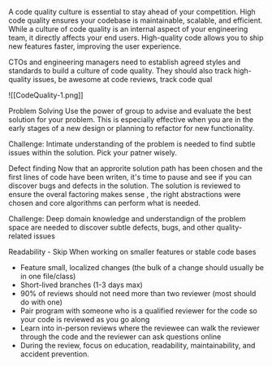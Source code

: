 A code quality culture is essential to stay ahead of your competition. High code quality ensures your codebase is maintainable, scalable, and efficient. While a culture of code quality is an internal aspect of your engineering team, it directly affects your end users. High-quality code allows you to ship new features faster, improving the user experience.

CTOs and engineering managers need to establish agreed styles and standards to build a culture of code quality. They should also track high-quality issues, be awesome at code reviews, track code qual

![[CodeQuality-1.png]]

Problem Solving
Use the power of group to advise and evaluate the best solution for your problem. This is especially effective when you are in the early stages of a new design or planning to refactor for new functionality.

Challenge: Intimate understanding of the problem is needed to find subtle issues within the solution. Pick your patner wisely.


Defect finding 
Now that an approrite solution path has been chosen and the first lines of code have been writen, it's time to pause and see if you can discover bugs and defects in the solution. The solution is reviewed to ensure the overal factoring makes sense , the right abstractions were chosen and core algorithms can perform what is needed.

Challenge: Deep domain knowledge and understandign of the problem space are needed to discover subtle defects, bugs, and other quality-related issues

Readability - Skip 
When working on smaller features or stable code bases
- Feature small, localized changes (the bulk of a change should usually be in one file/class)
- Short-lived branches (1-3 days max)
- 90% of reviews should not need more than two reviewer (most should do with one)
- Pair program with someone who is a qualified reviewer for the code so your code is reviewed as you go along
- Learn into in-person reviews where the reviewee can walk the reviewer through the code and the reviewer can ask questions online
- During the review, focus on education, readability, maintainability, and accident prevention.

